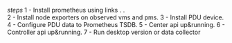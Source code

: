 *steps*
1 - Install prometheus using links . .  </br>
2 - Install node exporters on observed vms and pms.
3 - Install PDU device.
4 - Configure PDU data to Prometheus TSDB.
5 - Center api up&running.
6 - Controller api up&running.
7 - Run desktop version or data collector

